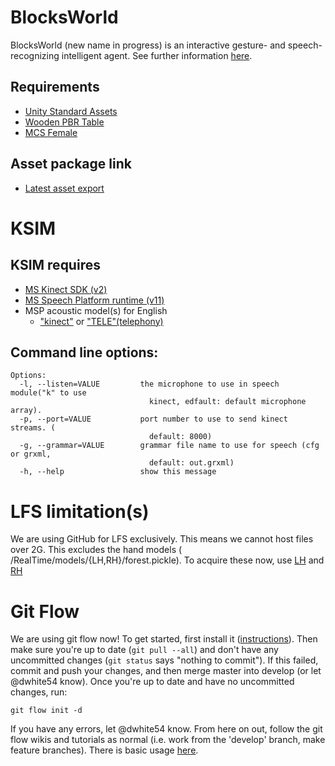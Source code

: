 # BlocksWorld
BlocksWorld (new name in progress) is an interactive gesture- and speech-recognizing intelligent agent. See further information [here](https://www.cs.colostate.edu/~draper/CwC.php).

## Requirements
- [Unity Standard Assets](https://assetstore.unity.com/packages/essentials/asset-packs/standard-assets-32351)
- [Wooden PBR Table](https://assetstore.unity.com/packages/3d/props/wooden-pbr-table-112005)
- [MCS Female](https://assetstore.unity.com/packages/3d/characters/humanoids/mcs-female-45807)

## Asset package link
- [Latest asset export](https://drive.google.com/drive/folders/1TwdqCKDnCHP8_7xpAcJHa8Sve7za8JQu?usp=sharing)

# KSIM
## KSIM requires 
* [MS Kinect SDK (v2)](https://www.microsoft.com/en-us/download/details.aspx?id=44561)
* [MS Speech Platform runtime (v11)](https://www.microsoft.com/en-us/download/details.aspx?id=27225)
* MSP acoustic model(s) for English 
    * ["kinect"](https://www.microsoft.com/en-us/download/details.aspx?id=34809) or ["TELE"(telephony)](https://www.microsoft.com/en-us/download/details.aspx?id=27224) 

## Command line options: 
```
Options:
  -l, --listen=VALUE         the microphone to use in speech module("k" to use
                               kinect, edfault: default microphone array).
  -p, --port=VALUE           port number to use to send kinect streams. (
                               default: 8000)
  -g, --grammar=VALUE        grammar file name to use for speech (cfg or grxml,
                               default: out.grxml)
  -h, --help                 show this message
```

# LFS limitation(s)
We are using GitHub for LFS exclusively. This means we cannot host files over 2G. This excludes the hand models ( /RealTime/models/{LH,RH}/forest.pickle). To acquire these now, use [LH](http://www.cs.colostate.edu/~vision/hand_models/LH/forest.pickle) and [RH](http://www.cs.colostate.edu/~vision/hand_models/RH/forest.pickle)

# Git Flow
We are using git flow now! To get started, first install it ([instructions](https://github.com/nvie/gitflow/wiki/Installation)). Then make sure you're up to date (`git pull --all`) and don't have any uncommitted changes (`git status` says "nothing to commit"). If this failed, commit and push your changes, and then merge master into develop (or let @dwhite54 know). Once you're up to date and have no uncommitted changes, run:
```
git flow init -d
```
If you have any errors, let @dwhite54 know. From here on out, follow the git flow wikis and tutorials as normal (i.e. work from the 'develop' branch, make feature branches). There is basic usage [here](https://github.com/nvie/gitflow).
